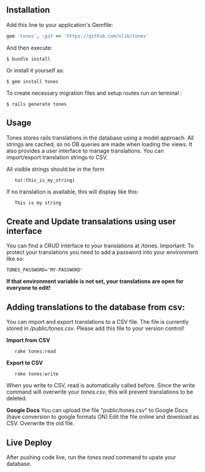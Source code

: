 ## Installation

Add this line to your application's Gemfile:

```ruby
gem 'tones', :git => 'https://github.com/nlib/tones'
```

And then execute:

```console
$ bundle install
```
Or install it yourself as:

```console
$ gem install tones
```
To create necessary migration files and setup routes run on terminal :

```console    
$ rails generate tones    
```

## Usage

Tones stores rails translations in the database using a model approach. All strings are cached, so no DB queries are made when loading the views. It also provides a user interface to manage translations. You can import/export translation strings to CSV.

All visible strings should be in the form
```
   to(:this_is_my_string)
```

If no translation is available, this will display like this:
```
   This is my string
```

## Create and Update transalations using user interface

You can find a CRUD interface to your translations at /tones. Important: To protect your translations you need to add a password into your environment like so:
```
TONES_PASSWORD='MY-PASSWORD'
```
**If that environment variable is not set, your translations are open for everyone to edit!**

## Adding translations to the database from csv:

You can import and export translations to a CSV file. The file is currently stored in */public/tones.csv*. Please add this file
to your version control!

**Import from CSV**
```
   rake tones:read
```

**Export to CSV**
```
   rake tones:write
```
When you write to CSV, read is automatically called before. Since the write command will overwrite your *tones.csv*, this will prevent translations to be deleted.

**Google Docs**
You can upload the file "public/tones.csv" to Google Docs (have conversion to google formats ON)
Edit the file online and download as CSV. Overwrite the old file.

## Live Deploy
After pushing code live, run the *tones:read* command to upate your database.

